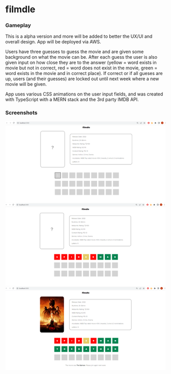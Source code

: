 # filmdle

### Gameplay

This is a alpha version and more will be added to better the UX/UI and overall design. App will be deployed via AWS.

Users have three guesses to guess the movie and are given some background on what the movie can be. After each guess the user is also given input on how close they are to the answer (yellow = word exists in movie but not in correct, red = word does not exist in the movie, green = word exists in the movie and in correct place). If correct or if all gueses are up, users (and their guesses) are locked out until next week where a new movie will be given.

App uses various CSS animations on the user input fields, and was created with TypeScript with a MERN stack and the 3rd party IMDB API. 

### Screenshots
!["Start"](https://github.com/Aman-Hundal/MyPortfolio/blob/main/docs/start.png?raw=true)
!["Guess"](https://github.com/Aman-Hundal/MyPortfolio/blob/main/docs/play.png?raw=true)
!["End"](https://github.com/Aman-Hundal/MyPortfolio/blob/main/docs/end.png?raw=true)
